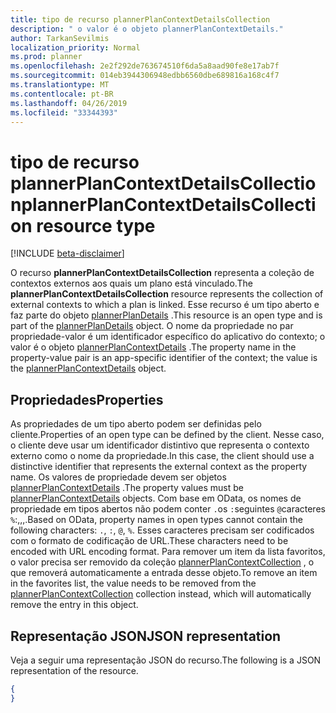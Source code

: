 ```yaml
---
title: tipo de recurso plannerPlanContextDetailsCollection
description: " o valor é o objeto plannerPlanContextDetails."
author: TarkanSevilmis
localization_priority: Normal
ms.prod: planner
ms.openlocfilehash: 2e2f292de763674510f6da5a8aad90fe8e17ab7f
ms.sourcegitcommit: 014eb3944306948edbb6560dbe689816a168c4f7
ms.translationtype: MT
ms.contentlocale: pt-BR
ms.lasthandoff: 04/26/2019
ms.locfileid: "33344393"
---
```

# <a name="plannerplancontextdetailscollection-resource-type"></a><span data-ttu-id="2f5f7-103">tipo de recurso plannerPlanContextDetailsCollection</span><span class="sxs-lookup"><span data-stu-id="2f5f7-103">plannerPlanContextDetailsCollection resource type</span></span>

[!INCLUDE [beta-disclaimer](../../includes/beta-disclaimer.md)]


<span data-ttu-id="2f5f7-104">O recurso **plannerPlanContextDetailsCollection** representa a coleção de contextos externos aos quais um plano está vinculado.</span><span class="sxs-lookup"><span data-stu-id="2f5f7-104">The **plannerPlanContextDetailsCollection** resource represents the collection of external contexts to which a plan is linked.</span></span> <span data-ttu-id="2f5f7-105">Esse recurso é um tipo aberto e faz parte do objeto [plannerPlanDetails](plannerplandetails.md) .</span><span class="sxs-lookup"><span data-stu-id="2f5f7-105">This resource is an open type and is part of the [plannerPlanDetails](plannerplandetails.md) object.</span></span> <span data-ttu-id="2f5f7-106">O nome da propriedade no par propriedade-valor é um identificador específico do aplicativo do contexto; o valor é o objeto [plannerPlanContextDetails](plannerplancontextdetails.md) .</span><span class="sxs-lookup"><span data-stu-id="2f5f7-106">The property name in the property-value pair is an app-specific identifier of the context; the value is the [plannerPlanContextDetails](plannerplancontextdetails.md) object.</span></span>


## <a name="properties"></a><span data-ttu-id="2f5f7-107">Propriedades</span><span class="sxs-lookup"><span data-stu-id="2f5f7-107">Properties</span></span>
<span data-ttu-id="2f5f7-108">As propriedades de um tipo aberto podem ser definidas pelo cliente.</span><span class="sxs-lookup"><span data-stu-id="2f5f7-108">Properties of an open type can be defined by the client.</span></span> <span data-ttu-id="2f5f7-109">Nesse caso, o cliente deve usar um identificador distintivo que representa o contexto externo como o nome da propriedade.</span><span class="sxs-lookup"><span data-stu-id="2f5f7-109">In this case, the client should use a distinctive identifier that represents the external context as the property name.</span></span> <span data-ttu-id="2f5f7-110">Os valores de propriedade devem ser objetos [plannerPlanContextDetails](plannerplancontextdetails.md) .</span><span class="sxs-lookup"><span data-stu-id="2f5f7-110">The property values must be [plannerPlanContextDetails](plannerplancontextdetails.md) objects.</span></span> <span data-ttu-id="2f5f7-111">Com base em OData, os nomes de propriedade em tipos abertos não podem conter `.`os `:`seguintes `@`caracteres `%`:,,,.</span><span class="sxs-lookup"><span data-stu-id="2f5f7-111">Based on OData, property names in open types cannot contain the following characters: `.`, `:`, `@`, `%`.</span></span> <span data-ttu-id="2f5f7-112">Esses caracteres precisam ser codificados com o formato de codificação de URL.</span><span class="sxs-lookup"><span data-stu-id="2f5f7-112">These characters need to be encoded with URL encoding format.</span></span> <span data-ttu-id="2f5f7-113">Para remover um item da lista favoritos, o valor precisa ser removido da coleção [plannerPlanContextCollection](plannerplancontextcollection.md) , o que removerá automaticamente a entrada desse objeto.</span><span class="sxs-lookup"><span data-stu-id="2f5f7-113">To remove an item in the favorites list, the value needs to be removed from the [plannerPlanContextCollection](plannerplancontextcollection.md) collection instead, which will automatically remove the entry in this object.</span></span>

## <a name="json-representation"></a><span data-ttu-id="2f5f7-114">Representação JSON</span><span class="sxs-lookup"><span data-stu-id="2f5f7-114">JSON representation</span></span>
<span data-ttu-id="2f5f7-115">Veja a seguir uma representação JSON do recurso.</span><span class="sxs-lookup"><span data-stu-id="2f5f7-115">The following is a JSON representation of the resource.</span></span>

<!-- {
  "blockType": "resource",
  "optionalProperties": [

  ],
  "@odata.type": "microsoft.graph.plannerPlanContextDetailsCollection"
}-->

```json
{
}

```
<!-- uuid: 8fcb5dbc-d5aa-4681-8e31-b001d5168d79
2015-10-25 14:57:30 UTC -->
<!--
{
  "type": "#page.annotation",
  "description": "plannerPlanContextDetailsCollection resource",
  "keywords": "",
  "section": "documentation",
  "tocPath": "",
  "suppressions": []
}
-->
